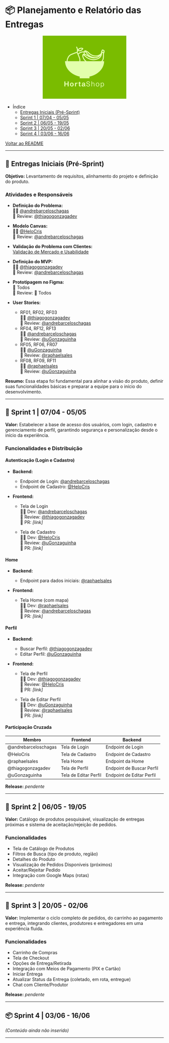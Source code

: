 # 📦 Planejamento e Relatório das Entregas

<p align="center">
  <img src="/images/logo/hortaShop.png" alt="logo" height="200">
</p>

- Índice
  - [Entregas Iniciais (Pré-Sprint)](#entregas-iniciais-pré-sprint)
  - [Sprint 1 | 07/04 - 05/05](#sprint-1--0704---0505)
  - [Sprint 2 | 06/05 - 19/05](#sprint-2--0605---1905)
  - [Sprint 3 | 20/05 - 02/06](#sprint-3--2005---0206)
  - [Sprint 4 | 03/06 - 16/06](#sprint-4--0306---1606)

[Voltar ao README](https://github.com/HortaShop-PS)

---

## 📌 Entregas Iniciais (Pré-Sprint)

**Objetivo:** Levantamento de requisitos, alinhamento do projeto e definição do produto.

### Atividades e Responsáveis

- **Definição do Problema:**  
  👨‍💻 [@andrebarceloschagas](https://github.com/andrebarceloschagas)  
  🧪 Review: [@thiagogonzagadev](https://github.com/thiagogonzagadev)

- **Modelo Canvas:**  
  👩‍💻 [@HeloCris](https://github.com/HeloCris)  
  🧪 Review: [@andrebarceloschagas](https://github.com/andrebarceloschagas)

- **Validação do Problema com Clientes:**  
  [Validação de Mercado e Usabilidade](/validacao_mercado_usabilidade.md)

- **Definição do MVP:**  
  👨‍💻 [@thiagogonzagadev](https://github.com/thiagogonzagadev)  
  🧪 Review: [@andrebarceloschagas](https://github.com/andrebarceloschagas)

- **Prototipagem no Figma:**  
  👥 Todos  
  🧪 Review: 👥 Todos  

- **User Stories:**
  - RF01, RF02, RF03  
    👨‍💻 [@thiagogonzagadev](https://github.com/thiagogonzagadev)  
    🧪 Review: [@andrebarceloschagas](https://github.com/andrebarceloschagas)
  - RF04, RF12, RF13  
    👨‍💻 [@andrebarceloschagas](https://github.com/andrebarceloschagas)  
    🧪 Review: [@uGonzaguinha](https://github.com/uGonzaguinha)
  - RF05, RF06, FR07  
    👨‍💻 [@uGonzaguinha](https://github.com/uGonzaguinha)  
    🧪 Review: [@raphaelsales](https://github.com/raphaelsales)
  - RF08, RF09, RF11  
    👨‍💻 [@raphaelsales](https://github.com/raphaelsales)  
    🧪 Review: [@uGonzaguinha](https://github.com/uGonzaguinha)

**Resumo:** Essa etapa foi fundamental para alinhar a visão do produto, definir suas funcionalidades básicas e preparar a equipe para o início do desenvolvimento.

---

## 🔐 Sprint 1 | 07/04 - 05/05

**Valor:** Estabelecer a base de acesso dos usuários, com login, cadastro e gerenciamento de perfil, garantindo segurança e personalização desde o início da experiência.

### Funcionalidades e Distribuição

#### Autenticação (Login e Cadastro)

- **Backend:**
  - Endpoint de Login: [@andrebarceloschagas](https://github.com/andrebarceloschagas)
  - Endpoint de Cadastro: [@HeloCris](https://github.com/HeloCris)

- **Frontend:**
  - Tela de Login  
    👨‍💻 Dev: [@andrebarceloschagas](https://github.com/andrebarceloschagas)  
    🧪 Review: [@thiagogonzagadev](https://github.com/thiagogonzagadev)  
    🔗 PR: *[link]*

  - Tela de Cadastro  
    👩‍💻 Dev: [@HeloCris](https://github.com/HeloCris)  
    🧪 Review: [@uGonzaguinha](https://github.com/uGonzaguinha)  
    🔗 PR: *[link]*

#### Home

- **Backend:**  
  - Endpoint para dados iniciais: [@raphaelsales](https://github.com/raphaelsales)

- **Frontend:**  
  - Tela Home (com mapa)  
    👨‍💻 Dev: [@raphaelsales](https://github.com/raphaelsales)  
    🧪 Review: [@andrebarceloschagas](https://github.com/andrebarceloschagas)  
    🔗 PR: *[link]*

#### Perfil

- **Backend:**
  - Buscar Perfil: [@thiagogonzagadev](https://github.com/thiagogonzagadev)
  - Editar Perfil: [@uGonzaguinha](https://github.com/uGonzaguinha)

- **Frontend:**
  - Tela de Perfil  
    👨‍💻 Dev: [@thiagogonzagadev](https://github.com/thiagogonzagadev)  
    🧪 Review: [@HeloCris](https://github.com/HeloCris)  
    🔗 PR: *[link]*

  - Tela de Editar Perfil  
    👨‍💻 Dev: [@uGonzaguinha](https://github.com/uGonzaguinha)  
    🧪 Review: [@raphaelsales](https://github.com/raphaelsales)  
    🔗 PR: *[link]*

#### Participação Cruzada

| Membro               | Frontend              | Backend                    |
|----------------------|------------------------|-----------------------------|
| @andrebarceloschagas | Tela de Login          | Endpoint de Login           |
| @HeloCris            | Tela de Cadastro       | Endpoint de Cadastro        |
| @raphaelsales        | Tela Home              | Endpoint da Home            |
| @thiagogonzagadev    | Tela de Perfil         | Endpoint de Buscar Perfil   |
| @uGonzaguinha        | Tela de Editar Perfil  | Endpoint de Editar Perfil   |

**Release:** *pendente*

---

## 🛒 Sprint 2 | 06/05 - 19/05

**Valor:** Catálogo de produtos pesquisável, visualização de entregas próximas e sistema de aceitação/rejeição de pedidos.

### Funcionalidades
- Tela de Catálogo de Produtos
- Filtros de Busca (tipo de produto, região)
- Detalhes do Produto
- Visualização de Pedidos Disponíveis (próximos)
- Aceitar/Rejeitar Pedido
- Integração com Google Maps (rotas)

**Release:** *pendente*

---

## 🚚 Sprint 3 | 20/05 - 02/06

**Valor:** Implementar o ciclo completo de pedidos, do carrinho ao pagamento e entrega, integrando clientes, produtores e entregadores em uma experiência fluida.

### Funcionalidades
- Carrinho de Compras
- Tela de Checkout
- Opções de Entrega/Retirada
- Integração com Meios de Pagamento (PIX e Cartão)
- Iniciar Entrega
- Atualizar Status da Entrega (coletado, em rota, entregue)
- Chat com Cliente/Produtor

**Release:** *pendente*

---

## 📦 Sprint 4 | 03/06 - 16/06

*(Conteúdo ainda não inserido)*

---
